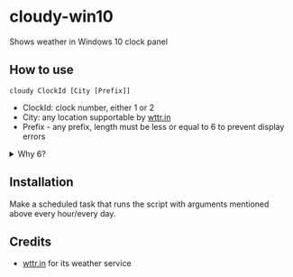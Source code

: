 # cloudy-win10
Shows weather in Windows 10 clock panel
## How to use
`cloudy ClockId [City [Prefix]]`
- ClockId: clock number, either 1 or 2
- City: any location supportable by [wttr.in](http://wttr.in/:help#:~:text=Supported%20location%20types:)
- Prefix - any prefix, length must be less or equal to 6 to prevent display errors
<details><summary>Why 6?</summary>
Maximum clock name length is 15. Weather takes from 7 to 8 characters. This script also uses a space after prefix, so the maximum prefix length is 6</details>

## Installation
Make a scheduled task that runs the script with arguments mentioned above every hour/every day.

## Credits
- [wttr.in](github.com/chubin/wttr.in) for its weather service

